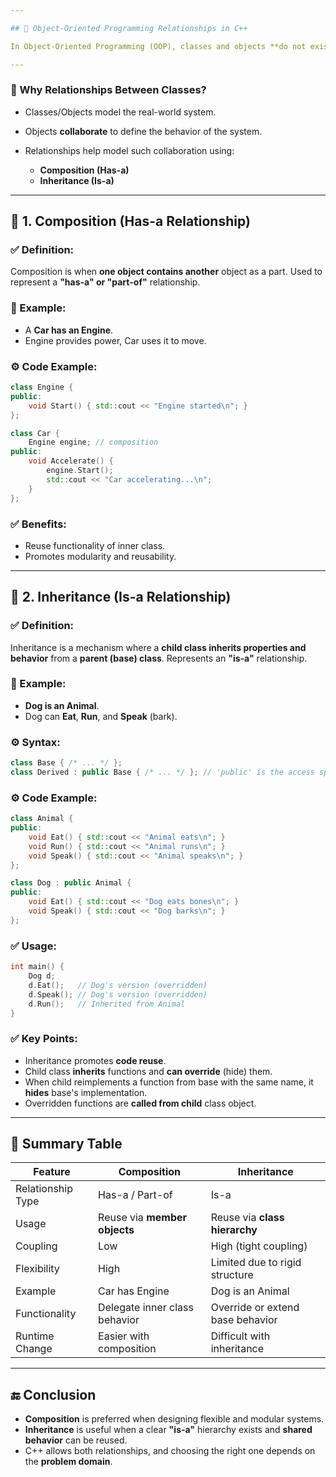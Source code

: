 ```yaml
---

## 🔵 Object-Oriented Programming Relationships in C++

In Object-Oriented Programming (OOP), classes and objects **do not exist in isolation**. Real-world systems require **collaboration between objects**. This collaboration is achieved through **relationships** between objects and classes.

---
```


### 📌 Why Relationships Between Classes?

* Classes/Objects model the real-world system.
* Objects **collaborate** to define the behavior of the system.
* Relationships help model such collaboration using:

  * **Composition (Has-a)**
  * **Inheritance (Is-a)**

---

## 🧱 1. Composition (Has-a Relationship)

### ✅ Definition:

Composition is when **one object contains another** object as a part.
Used to represent a **"has-a" or "part-of"** relationship.

### 📖 Example:

* A **Car has an Engine**.
* Engine provides power, Car uses it to move.

### ⚙️ Code Example:

```cpp
class Engine {
public:
    void Start() { std::cout << "Engine started\n"; }
};

class Car {
    Engine engine; // composition
public:
    void Accelerate() {
        engine.Start();
        std::cout << "Car accelerating...\n";
    }
};
```

### ✅ Benefits:

* Reuse functionality of inner class.
* Promotes modularity and reusability.

---

## 🧱 2. Inheritance (Is-a Relationship)

### ✅ Definition:

Inheritance is a mechanism where a **child class inherits properties and behavior** from a **parent (base) class**.
Represents an **"is-a"** relationship.

### 📖 Example:

* **Dog is an Animal**.
* Dog can **Eat**, **Run**, and **Speak** (bark).

### ⚙️ Syntax:

```cpp
class Base { /* ... */ };
class Derived : public Base { /* ... */ }; // 'public' is the access specifier
```

### ⚙️ Code Example:

```cpp
class Animal {
public:
    void Eat() { std::cout << "Animal eats\n"; }
    void Run() { std::cout << "Animal runs\n"; }
    void Speak() { std::cout << "Animal speaks\n"; }
};

class Dog : public Animal {
public:
    void Eat() { std::cout << "Dog eats bones\n"; }
    void Speak() { std::cout << "Dog barks\n"; }
};
```

### ✅ Usage:

```cpp
int main() {
    Dog d;
    d.Eat();   // Dog's version (overridden)
    d.Speak(); // Dog's version (overridden)
    d.Run();   // Inherited from Animal
}
```

### ✅ Key Points:

* Inheritance promotes **code reuse**.
* Child class **inherits** functions and **can override** (hide) them.
* When child reimplements a function from base with the same name, it **hides** base's implementation.
* Overridden functions are **called from child** class object.

---

## 🧠 Summary Table

| Feature           | Composition                   | Inheritance                      |
| ----------------- | ----------------------------- | -------------------------------- |
| Relationship Type | Has-a / Part-of               | Is-a                             |
| Usage             | Reuse via **member objects**  | Reuse via **class hierarchy**    |
| Coupling          | Low                           | High (tight coupling)            |
| Flexibility       | High                          | Limited due to rigid structure   |
| Example           | Car has Engine                | Dog is an Animal                 |
| Functionality     | Delegate inner class behavior | Override or extend base behavior |
| Runtime Change    | Easier with composition       | Difficult with inheritance       |

---

## 🔚 Conclusion

* **Composition** is preferred when designing flexible and modular systems.
* **Inheritance** is useful when a clear **"is-a"** hierarchy exists and **shared behavior** can be reused.
* C++ allows both relationships, and choosing the right one depends on the **problem domain**.

